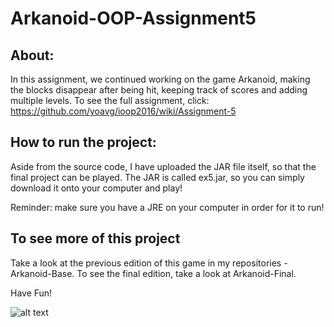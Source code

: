 # Arkanoid-OOP-Assignment5

## About:
In this assignment, we continued working on the game Arkanoid, making the blocks disappear after being hit, keeping track of scores and adding multiple levels. To see the full assignment, click: https://github.com/yoavg/ioop2016/wiki/Assignment-5
## How to run the project:
Aside from the source code, I have uploaded the JAR file itself, so that the final project can be played. The JAR is called ex5.jar, so you can simply download it onto your computer and play!

Reminder: make sure you have a JRE on your computer in order for it to run!

## To see more of this project
Take a look at the previous edition of this game in my repositories - Arkanoid-Base. To see the final edition, take a look at Arkanoid-Final.


Have Fun!

![alt text](https://github.com/atararazin/Arkanoid-Part-2/blob/master/arkanoid%20rainbow%20level.jpg)
